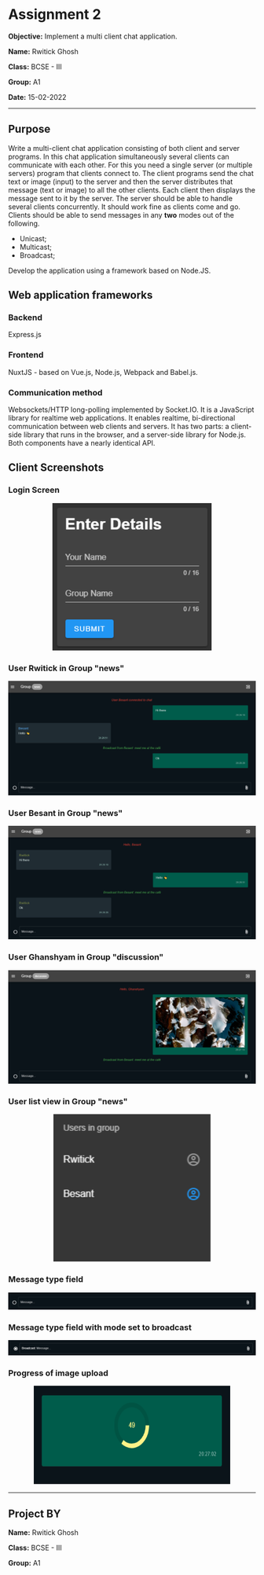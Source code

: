 # Assignment 2

**Objective:** Implement a multi client chat application.

**Name:** Rwitick Ghosh

**Class:** BCSE - III

**Group:** A1

**Date:** 15-02-2022

---

## Purpose

Write a multi-client chat application consisting of both client and server programs. In this chat application simultaneously several clients can communicate with each other. For this you need a single server (or multiple servers) program that clients connect to. The client programs send the chat text or image (input) to the server and then the server distributes that message (text or image) to all the other clients. Each client then displays the message sent to it by the server. The server should be able to handle several clients concurrently. It should work fine as clients come and go. Clients should be able to send messages in any **two** modes out of the following.

-   Unicast;
-   Multicast;
-   Broadcast;

Develop the application using a framework based on Node.JS.

## Web application frameworks

### Backend

Express.js

### Frontend

NuxtJS - based on Vue.js, Node.js, Webpack and Babel.js.

### Communication method

Websockets/HTTP long-polling implemented by Socket.IO. It is a JavaScript library for realtime web applications. It enables realtime, bi-directional communication between web clients and servers. It has two parts: a client-side library that runs in the browser, and a server-side library for Node.js. Both components have a nearly identical API.

<!-- ## Code Organization and Implementation

### Backend

### Client

## Code Snippets -->

<div class="page-break"></div>

## Client Screenshots

### Login Screen

<div style="text-align: center">
    <img src="img/client1.png" height="300px">
</div>

### User Rwitick in Group "news"

![](img/client2.png)

<div class="page-break"></div>

### User Besant in Group "news"

![](img/client3.png)

### User Ghanshyam in Group "discussion"

![](img/client4.png)

<div class="page-break"></div>

### User list view in Group "news"

<div style="text-align: center">
    <img src="img/client5.png" height="300px">
</div>

### Message type field

![](img/client6.png)

### Message type field with mode set to broadcast

![](img/client7.png)

### Progress of image upload

<div style="text-align: center">
    <img src="img/client8.png" height="200px" width="400px">
</div>

<!-- <div class="page-break"></div> -->

---

## Project BY

**Name:** Rwitick Ghosh

**Class:** BCSE - III

**Group:** A1
